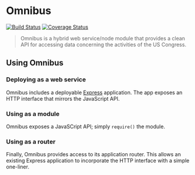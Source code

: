# Omnibus

[![Build Status](https://img.shields.io/travis/omnibus-app/omnibus-backend.svg?style=flat)](https://travis-ci.org/omnibus-app/omnibus-backend)
[![Coverage Status](https://img.shields.io/coveralls/omnibus-app/omnibus-backend.svg?style=flat)](https://coveralls.io/r/omnibus-app/omnibus-backend)

> Omnibus is a hybrid web service/node module that provides a clean API for accessing data concerning the activities of the US Congress.

## Using Omnibus

### Deploying as a web service
Omnibus includes a deployable [Express]() application. The app exposes an HTTP interface that mirrors the JavaScript API.

### Using as a module
Omnibus exposes a JavaSCript API; simply `require()` the module.

### Using as a router
Finally, Omnibus provides access to its application router. This allows an existing Express application to incorporate the HTTP interface with a simple one-liner.
